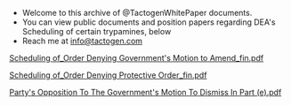 - Welcome to this archive of @TactogenWhitePaper documents.
- You can view public documents and position papers regarding DEA's Scheduling of certain trypamines, below
- Reach me at info@tactogen.com

<!---
TactogenWhitePaper/TactogenWhitePaper is a ✨ special ✨ repository because its `README.md` (this file) appears on your GitHub profile.
You can click the Preview link to take a look at your changes.
--->
[Scheduling of_Order Denying Government's Motion to Amend_fin.pdf](https://github.com/TactogenWhitePaper/TactogenWhitePaper/files/8848857/Scheduling.of_Order.Denying.Government.s.Motion.to.Amend_fin.pdf)

[Scheduling of_Order Denying Protective Order_fin.pdf](https://github.com/TactogenWhitePaper/TactogenWhitePaper/files/8848860/Scheduling.of_Order.Denying.Protective.Order_fin.pdf)

[Party's Opposition To The Government's Motion To Dismiss In Part (e).pdf](https://github.com/TactogenWhitePaper/TactogenWhitePaper/files/8848877/Party.s.Opposition.To.The.Government.s.Motion.To.Dismiss.In.Part.e.pdf)

